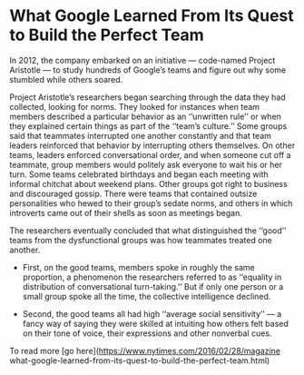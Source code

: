 # What Google Learned From Its Quest to Build the Perfect Team

In 2012, the company embarked on an initiative — code-named Project Aristotle — to study hundreds of Google’s teams and figure out why some stumbled while others soared.

Project Aristotle’s researchers began searching through the data they had collected, looking for norms. They looked for instances when team members described a particular behavior as an ‘‘unwritten rule’’ or when they explained certain things as part of the ‘‘team’s culture.’’ Some groups said that teammates interrupted one another constantly and that team leaders reinforced that behavior by interrupting others themselves. On other teams, leaders enforced conversational order, and when someone cut off a teammate, group members would politely ask everyone to wait his or her turn. Some teams celebrated birthdays and began each meeting with informal chitchat about weekend plans. Other groups got right to business and discouraged gossip. There were teams that contained outsize personalities who hewed to their group’s sedate norms, and others in which introverts came out of their shells as soon as meetings began.

The researchers eventually concluded that what distinguished the ‘‘good’’ teams from the dysfunctional groups was how teammates treated one another.

- First, on the good teams, members spoke in roughly the same proportion, a phenomenon the researchers referred to as ‘‘equality in distribution of conversational turn-taking.’’ But if only one person or a small group spoke all the time, the collective intelligence declined.

- Second, the good teams all had high ‘‘average social sensitivity’’ — a fancy way of saying they were skilled at intuiting how others felt based on their tone of voice, their expressions and other nonverbal cues.

To read more [go here](https://www.nytimes.com/2016/02/28/magazine what-google-learned-from-its-quest-to-build-the-perfect-team.html)
